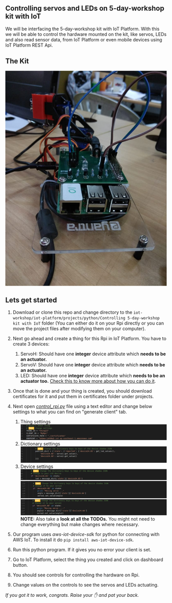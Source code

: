 ## Controlling servos and LEDs on 5-day-workshop kit with IoT

We will be interfacing the 5-day-workshop kit with IoT Platform. With this we will be able to control the hardware mounted on the kit, like servos, LEDs and also read sensor data, from IoT Platform or even mobile devices using IoT Platform REST Api.


The Kit
-----
![5-day-workshop kit](./assets/workshop-kit.jpeg)

Lets get started
-----
1. Download or clone this repo and change directory to the `iot-workshop/iot-platform/projects/python/Controlling 5-day-workshop kit with IoT` folder (You can either do it on your Rpi directly or you can move the project files after modifying them on your computer).
2. Next go ahead and create a thing for this Rpi in IoT Platform. You have to create 3 devices:
    1. ServoH: Should have one **integer** device attribute which **needs to be an actuator.**
    2. ServoV: Should have one **integer** device attribute which **needs to be an actuator.**
    3. LED: Should have one **integer** device attribute which **needs to be an actuator too.**
    [Check this to know more about how you can do it](../../using-iot-platform/1-creating-organizational-units.md).

3. Once that is done and your thing is created, you should download certificates for it and put them in certificates folder under projects.
4. Next open [*control_rpi.py*](./control_rpi.py) file using a text editor and change below settings to what you can find on "generate client" tab.
    1. Thing settings 
    ![Thing settings](./assets/thing-settings.png "Thing settings")
    2. Dictionary settings
    ![Dictionary settings](./assets/dict-settings.png "Dictionary settings")
    3. Device settings
    ![Device settings 1](./assets/device-settings-1.png "Device settings 1")
    ![Device settings 2](./assets/device-settings-2.png "Device settings 2")
    ![Device settings 3](./assets/device-settings-3.png "Device settings 3")
    **NOTE:** Also take a **look at all the TODOs.** You might not need to change everything but make changes where necessary.
5. Our program uses *aws-iot-device-sdk* for python for connecting with AWS IoT. To install it do `pip install aws-iot-device-sdk`. 
6. Run this python program. If it gives you no error your client is set.
7. Go to IoT Platform, select the thing you created and click on dashboard button.
8.  You should see controls for controlling the hardware on Rpi.
9.  Change values on the controls to see the servos and LEDs actuating.


*If you got it to work, congrats. Raise your ✋ and pat your back.*
